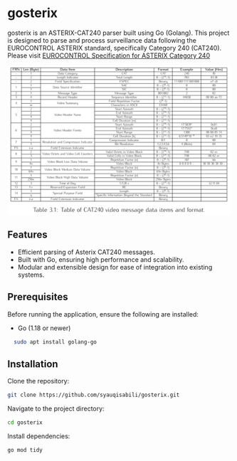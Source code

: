 # gosterix

gosterix is an ASTERIX-CAT240 parser built using Go (Golang). This project is designed to parse and process surveillance data following the EUROCONTROL ASTERIX standard, specifically Category 240 (CAT240). Please visit [EUROCONTROL Specification for ASTERIX Category 240](https://www.eurocontrol.int/sites/default/files/content/documents/nm/asterix/20150513-asterix-cat240-v1.3.pdf)

<p align="center">
  <img src="assets/asterix-cat240-uap.png" alt="Static URL" width="500">
</p>

## Features

- Efficient parsing of Asterix CAT240 messages.
- Built with Go, ensuring high performance and scalability.
- Modular and extensible design for ease of integration into existing systems.


## Prerequisites

Before running the application, ensure the following are installed:

- Go (1.18 or newer)
```bash
  sudo apt install golang-go
```


## Installation

Clone the repository:
```bash
git clone https://github.com/syauqisabili/gosterix.git
```

Navigate to the project directory:
```bash
cd gosterix
```

Install dependencies:
```bash
go mod tidy
```